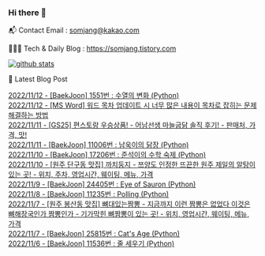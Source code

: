 ### Hi there 👋

📬  Contact Email : somjang@kakao.com

👨🏻‍💻  Tech & Daily Blog : https://somjang.tistory.com

[![github stats](https://github-readme-stats.vercel.app/api?username=SOMJANG&show_icons=true&hide_border=False)](https://somjang.tistory.com)

🤩 Latest Blog Post

[2022/11/12 - [BaekJoon] 1551번 : 수열의 변화 (Python)](https://somjang.tistory.com/entry/BaekJoon-1551%EB%B2%88-%EC%88%98%EC%97%B4%EC%9D%98-%EB%B3%80%ED%99%94-Python) <br>
[2022/11/12 - [MS Word] 워드 목차 업데이트 시 너무 많은 내용이 목차로 잡히는 문제 해결하는 방법](https://somjang.tistory.com/entry/MS-Word-%EC%9B%8C%EB%93%9C-%EB%AA%A9%EC%B0%A8-%EC%97%85%EB%8D%B0%EC%9D%B4%ED%8A%B8-%EC%8B%9C-%EB%84%88%EB%AC%B4-%EB%A7%8E%EC%9D%80-%EB%82%B4%EC%9A%A9%EC%9D%B4-%EB%AA%A9%EC%B0%A8%EB%A1%9C-%EC%9E%A1%ED%9E%88%EB%8A%94-%EB%AC%B8%EC%A0%9C-%ED%95%B4%EA%B2%B0%ED%95%98%EB%8A%94-%EB%B0%A9%EB%B2%95) <br>
[2022/11/11 - [GS25] 편스토랑 우승상품! - 어남선생 마늘굽닭 솔직 후기! - 판매처, 가격, 맛!](https://somjang.tistory.com/entry/GS25-%ED%8E%B8%EC%8A%A4%ED%86%A0%EB%9E%91-%EC%9A%B0%EC%8A%B9%EC%83%81%ED%92%88-%EC%96%B4%EB%82%A8%EC%84%A0%EC%83%9D-%EB%A7%88%EB%8A%98%EA%B5%BD%EB%8B%AD-%EC%86%94%EC%A7%81-%ED%9B%84%EA%B8%B0-%ED%8C%90%EB%A7%A4%EC%B2%98-%EA%B0%80%EA%B2%A9-%EB%A7%9B) <br>
[2022/11/11 - [BaekJoon] 11006번 : 남욱이의 닭장 (Python)](https://somjang.tistory.com/entry/BaekJoon-11006%EB%B2%88-%EB%82%A8%EC%9A%B1%EC%9D%B4%EC%9D%98-%EB%8B%AD%EC%9E%A5-Python) <br>
[2022/11/10 - [BaekJoon] 17206번 : 준석이의 수학 숙제 (Python)](https://somjang.tistory.com/entry/BaekJoon-17206%EB%B2%88-%EC%A4%80%EC%84%9D%EC%9D%B4%EC%9D%98-%EC%88%98%ED%95%99-%EC%88%99%EC%A0%9C-Python) <br>
[2022/11/10 - [원주 단구동 맛집] 까치둥지 - 쯔양도 인정한 뜨끈한 원주 제일의 알탕이 있는 곳! - 위치, 주차, 영업시간, 웨이팅, 메뉴, 가격](https://somjang.tistory.com/entry/%EC%9B%90%EC%A3%BC-%EB%8B%A8%EA%B5%AC%EB%8F%99-%EB%A7%9B%EC%A7%91-%EA%B9%8C%EC%B9%98%EB%91%A5%EC%A7%80-%EC%AF%94%EC%96%91%EB%8F%84-%EC%9D%B8%EC%A0%95%ED%95%9C-%EB%9C%A8%EB%81%88%ED%95%9C-%EC%9B%90%EC%A3%BC-%EC%A0%9C%EC%9D%BC%EC%9D%98-%EC%95%8C%ED%83%95%EC%9D%B4-%EC%9E%88%EB%8A%94-%EA%B3%B3-%EC%9C%84%EC%B9%98-%EC%A3%BC%EC%B0%A8-%EC%98%81%EC%97%85%EC%8B%9C%EA%B0%84-%EC%9B%A8%EC%9D%B4%ED%8C%85-%EB%A9%94%EB%89%B4-%EA%B0%80%EA%B2%A9) <br>
[2022/11/9 - [BaekJoon] 24405번 : Eye of Sauron (Python)](https://somjang.tistory.com/entry/BaekJoon-24405%EB%B2%88-Eye-of-Sauron-Python) <br>
[2022/11/8 - [BaekJoon] 11235번 : Polling (Python)](https://somjang.tistory.com/entry/BaekJoon-11235%EB%B2%88-Polling-Python) <br>
[2022/11/7 - [원주 봉산동 맛집] 뼈대있는짬뽕 - 지금까지 이런 짬뽕은 없었다 이것은 뼈해장국인가 짬뽕인가 - 기가막힌 뼈짬뽕이 있는 곳! - 위치, 영업시간, 웨이팅, 메뉴, 가격](https://somjang.tistory.com/entry/%EC%9B%90%EC%A3%BC-%EB%B4%89%EC%82%B0%EB%8F%99-%EB%A7%9B%EC%A7%91-%EB%BC%88%EB%8C%80%EC%9E%88%EB%8A%94%EC%A7%AC%EB%BD%95-%EC%A7%80%EA%B8%88%EA%B9%8C%EC%A7%80-%EC%9D%B4%EB%9F%B0-%EC%A7%AC%EB%BD%95%EC%9D%80-%EC%97%86%EC%97%88%EB%8B%A4-%EC%9D%B4%EA%B2%83%EC%9D%80-%EB%BC%88%ED%95%B4%EC%9E%A5%EA%B5%AD%EC%9D%B8%EA%B0%80-%EC%A7%AC%EB%BD%95%EC%9D%B8%EA%B0%80-%EA%B8%B0%EA%B0%80%EB%A7%89%ED%9E%8C-%EB%BC%88%EC%A7%AC%EB%BD%95%EC%9D%B4-%EC%9E%88%EB%8A%94-%EA%B3%B3-%EC%9C%84%EC%B9%98-%EC%98%81%EC%97%85%EC%8B%9C%EA%B0%84-%EC%9B%A8%EC%9D%B4%ED%8C%85-%EB%A9%94%EB%89%B4-%EA%B0%80%EA%B2%A9) <br>
[2022/11/7 - [BaekJoon] 25815번 : Cat's Age (Python)](https://somjang.tistory.com/entry/BaekJoon-25815%EB%B2%88-Cats-Age-Python) <br>
[2022/11/6 - [BaekJoon] 11536번 : 줄 세우기 (Python)](https://somjang.tistory.com/entry/BaekJoon-11536%EB%B2%88-%EC%A4%84-%EC%84%B8%EC%9A%B0%EA%B8%B0-Python) <br>
